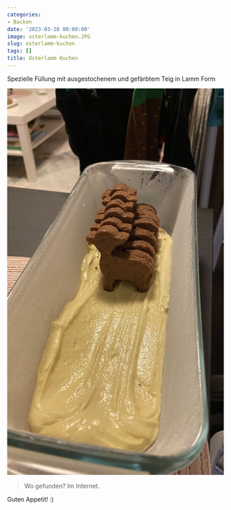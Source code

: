 ```yaml
---
categories:
- Backen
date: '2023-03-28 00:00:00'
image: osterlamm-kuchen.JPG
slug: osterlamm-kuchen
tags: []
title: Osterlamm Kuchen
---
```



Spezielle Füllung mit ausgestochenem und gefärbtem Teig in Lamm Form

![Foto 1](IMG_3610.JPEG)

> Wo gefunden? Im Internet.

Guten Appetit! :)